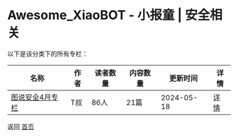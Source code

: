 # Awesome_XiaoBOT - 小报童 | 安全相关

以下是该分类下的所有专栏：

| 名称 | 作者 | 读者数量 | 内容数量 | 更新时间 | 详情 |
|------|------|----------|----------|----------|------|
| [图说安全4月专栏](https://xiaobot.net/p/tusec4m?refer=0b133df9-27dc-423b-8101-639049001c13) | T叔 | 86人 | 21篇 |  2024-05-18 | [详情](data/tusec4m.md) |


返回 [首页](../README.md)

